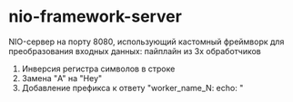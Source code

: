 # nio-framework-server
NIO-сервер на порту 8080, использующий кастомный фреймворк для преобразования входных данных: пайплайн из 3х обработчиков 
1) Инверсия регистра символов в строке
2) Замена "A" на "Hey"
3) Добавление префикса к ответу "worker_name_N: echo: "
